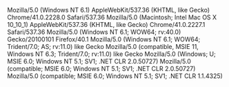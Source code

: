 Mozilla/5.0 (Windows NT 6.1) AppleWebKit/537.36 (KHTML, like Gecko) Chrome/41.0.2228.0 Safari/537.36
Mozilla/5.0 (Macintosh; Intel Mac OS X 10_10_1) AppleWebKit/537.36 (KHTML, like Gecko) Chrome/41.0.2227.1 Safari/537.36
Mozilla/5.0 (Windows NT 6.1; WOW64; rv:40.0) Gecko/20100101 Firefox/40.1
Mozilla/5.0 (Windows NT 6.1; WOW64; Trident/7.0; AS; rv:11.0) like Gecko
Mozilla/5.0 (compatible, MSIE 11, Windows NT 6.3; Trident/7.0; rv:11.0) like Gecko
Mozilla/5.0 (Windows; U; MSIE 6.0; Windows NT 5.1; SV1; .NET CLR 2.0.50727)
Mozilla/5.0 (compatible; MSIE 6.0; Windows NT 5.1; SV1; .NET CLR 2.0.50727)
Mozilla/5.0 (compatible; MSIE 6.0; Windows NT 5.1; SV1; .NET CLR 1.1.4325)
